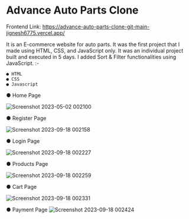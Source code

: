 # Advance Auto Parts Clone

Frontend Link: https://advance-auto-parts-clone-git-main-jignesh6775.vercel.app/

It is an E-commerce website for auto parts. It was the first project that I made using HTML, CSS, and JavaScript only. It was an individual project built and executed in 5 days. I added Sort & Filter functionalities using JavaScript. :-

    ● HTML
    ● CSS
    ● Javascript

● Home Page

![Screenshot 2023-05-02 002100](https://github.com/Jignesh6775/Advance-Auto-Parts_Clone/assets/119413894/3d5a7063-87d0-4c29-ba83-d532944b4b5e)


● Register Page

![Screenshot 2023-09-18 002158](https://github.com/Jignesh6775/Advance-Auto-Parts_Clone/assets/119413894/3a64b742-bc14-4478-a418-5a1e890ba6ea)


● Login Page

![Screenshot 2023-09-18 002227](https://github.com/Jignesh6775/Advance-Auto-Parts_Clone/assets/119413894/a260130d-b66c-44eb-b435-9980f967c81e)


● Products Page

![Screenshot 2023-09-18 002259](https://github.com/Jignesh6775/Advance-Auto-Parts_Clone/assets/119413894/0198f7b2-9b2e-4c3b-bcd4-ff1f9eb4afa2)


● Cart Page

![Screenshot 2023-09-18 002331](https://github.com/Jignesh6775/Advance-Auto-Parts_Clone/assets/119413894/76a51189-a705-4d4f-a8f1-580d8c314464)


● Payment Page
![Screenshot 2023-09-18 002424](https://github.com/Jignesh6775/Advance-Auto-Parts_Clone/assets/119413894/2a51b2b1-1496-48da-9023-600b22f4bc4a)

